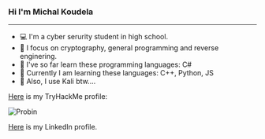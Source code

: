 ###                              Hi I'm Michal Koudela
_____________________________________________________________________________________________________
- 💻 I'm a cyber serurity student in high school.
- 🔧 I focus on cryptography, general programming and reverse enginering.
- 📘 I've so far learn these programming languages: C#
- 📕 Currently I am learning these languages: C++, Python, JS 
- 🐲 Also, I use Kali btw....



[Here](https://tryhackme.com/p/Probin) is my TryHackMe profile:

![Probin](https://user-images.githubusercontent.com/100596513/174675447-dee6a992-4c8e-45c9-a81b-cf2463167e57.png)

[Here](https://www.linkedin.com/in/michal-koudela/) is my LinkedIn profile.
